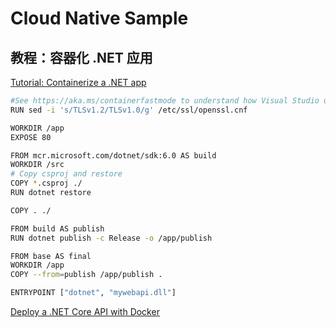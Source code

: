 # Cloud Native Sample

## 教程：容器化 .NET 应用

[Tutorial: Containerize a .NET app](https://docs.microsoft.com/en-us/dotnet/core/docker/build-container?tabs=windows)

```bash
#See https://aka.ms/containerfastmode to understand how Visual Studio uses this Dockerfile to FROM  mcr.microsoft.com/dotnet/aspnet:6.0 AS base
RUN sed -i 's/TLSv1.2/TLSv1.0/g' /etc/ssl/openssl.cnf

WORKDIR /app
EXPOSE 80

FROM mcr.microsoft.com/dotnet/sdk:6.0 AS build
WORKDIR /src
# Copy csproj and restore
COPY *.csproj ./
RUN dotnet restore

COPY . ./

FROM build AS publish
RUN dotnet publish -c Release -o /app/publish

FROM base AS final
WORKDIR /app
COPY --from=publish /app/publish .

ENTRYPOINT ["dotnet", "mywebapi.dll"]
```

[Deploy a .NET Core API with Docker](https://dotnetplaybook.com/deploy-a-net-core-api-with-docker/)